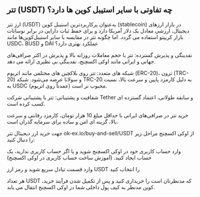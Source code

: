 

## تتر (USDT) چه تفاوتی با سایر استیبل کوین ها دارد؟

ارز تتر (USDT) به‌عنوان پرکاربردترین استیبل‌ کوین (stablecoin) در بازار ارزهای دیجیتال، ارزشی معادل یک دلار آمریکا دارد و برای حفظ ثبات دارایی در برابر نوسانات بازار کریپتو استفاده می گردد. اما چگونه تتر در مقایسه با سایر استیبل‌کوین‌ها مانند USDC، BUSD و DAI عملکرد بهتری دارد؟

نقدینگی و پذیرش گسترده: تتر با حجم معاملات روزانه بالا و پذیرش در اکثر صرافی‌های جهانی و ایرانی مانند اوکی اکسچنج، نقدینگی بی‌ نظیری ارائه می‌ دهد.

شبکه‌ های متعدد: تتر روی بلاکچین‌ های مختلفی مانند اتریوم (ERC-20)، ترون (TRC-20) و سولانا عرضه می‌شود. شبکه TRC-20 به دلیل کارمزد پایین و سرعت بالا، نسبت به USDC (عمدتاً روی اتریوم) محبوب‌ تر است.

شفافیت و پشتیبانی: تتر با پشتیبانی شرکت Tether و سابقه طولانی، اعتماد گسترده‌ ای کسب کرده است.

خرید تتر در صرافی‌های ایرانی با حداقل مبلغ 10 هزار تومان، کارمزد رقابتی و سرعت بالا، گزینه‌ ای امن و ساده برای سرمایه‌ گذران است.

جهت خرید ارز دیجیتال تتر ok-ex.io/buy-and-sell/USDT از اوکی اکسچنج مراحل زیر را دنبال کنید:

وارد حساب کاربری خود در اوکی اکسچنج شوید و یا اگر حساب کاربری ندارید، یک حساب ایجاد کنید. (آموزش ساخت حساب کاربری در اوکی اکسچنج)

وارد قسمت تبادل سریع شوید و رمز ارز USDT را انتخاب کنید

هر تعداد USDT که مدنظرتان است را خریداری کنید و پس از تکمیل شدن فرآیند خرید، کوین مدنظر به کیف پول داخلی شما در اوکی اکسچنج انتقال می یابد.
